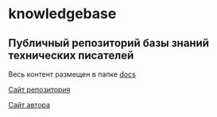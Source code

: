 # knowledgebase

## Публичный репозиторий базы знаний технических писателей

Весь контент размещен в папке [docs](./docs/README.md)

[Сайт репозитория](https://technicalwriters.github.io/knowledgebase/)

[Сайт автора](http://technicalwriters.ru/)

